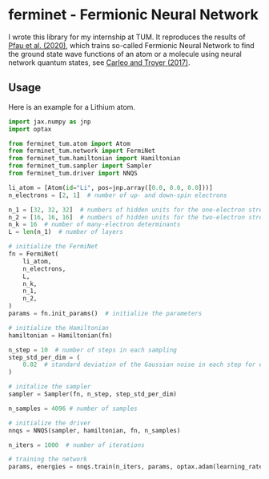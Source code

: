 # ferminet - Fermionic Neural Network
I wrote this library for my internship at TUM. It reproduces the results of [Pfau et al. (2020)](https://link.aps.org/doi/10.1103/PhysRevResearch.2.033429 "Ab initio solution of the many-electron Schrödinger equation with deep neural networks"), which trains so-called Fermionic Neural Network to find the ground state wave functions of an atom or a molecule using neural network quantum states, see [Carleo and Troyer (2017)](https://dx.doi.org/10.1126/science.aag2302 "Solving the quantum many-body problem with artificial neural networks").

## Usage
Here is an example for a Lithium atom.
```python
import jax.numpy as jnp
import optax

from ferminet_tum.atom import Atom
from ferminet_tum.network import FermiNet
from ferminet_tum.hamiltonian import Hamiltonian
from ferminet_tum.sampler import Sampler
from ferminet_tum.driver import NNQS

li_atom = [Atom(id="Li", pos=jnp.array([0.0, 0.0, 0.0]))]
n_electrons = [2, 1]  # number of up- and down-spin electrons

n_1 = [32, 32, 32]  # numbers of hidden units for the one-electron stream
n_2 = [16, 16, 16]  # numbers of hidden units for the two-electron stream
n_k = 16  # number of many-electron determinants
L = len(n_1)  # number of layers

# initialize the FermiNet
fn = FermiNet(
    li_atom,
    n_electrons,
    L,
    n_k,
    n_1,
    n_2,
)
params = fn.init_params()  # initialize the parameters

# initialize the Hamiltonian
hamiltonian = Hamiltonian(fn)

n_step = 10  # number of steps in each sampling
step_std_per_dim = (
    0.02  # standard deviation of the Gaussian noise in each step for each dimension
)

# initalize the sampler
sampler = Sampler(fn, n_step, step_std_per_dim)

n_samples = 4096 # number of samples

# initialize the driver
nnqs = NNQS(sampler, hamiltonian, fn, n_samples)

n_iters = 1000  # number of iterations

# training the network
params, energies = nnqs.train(n_iters, params, optax.adam(learning_rate=1e-3), -7.47798)
```